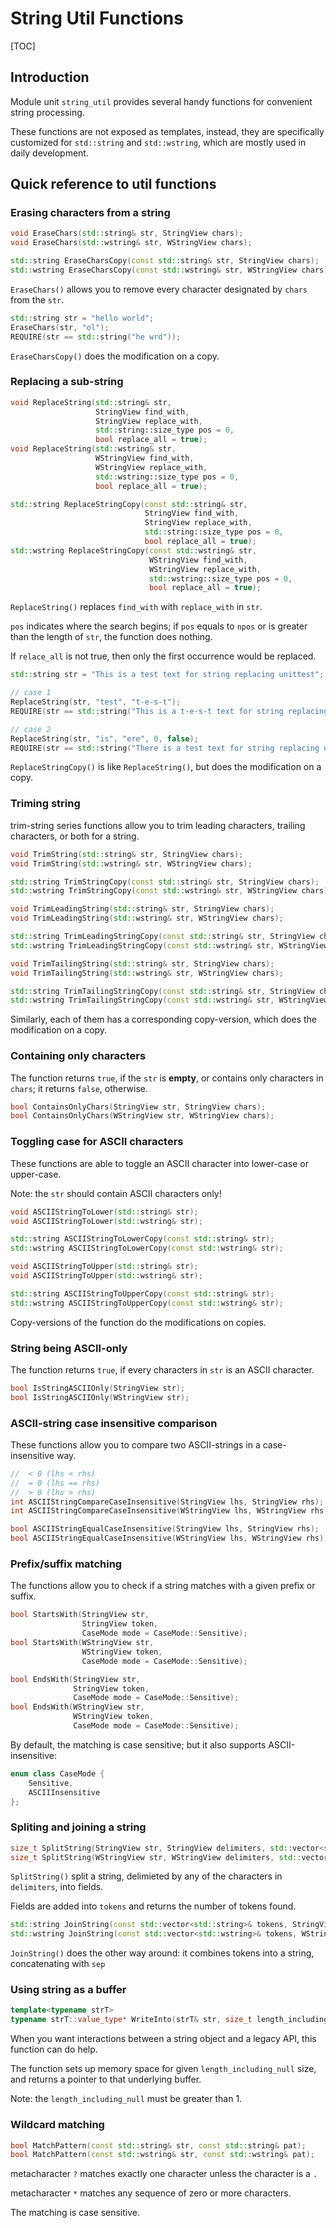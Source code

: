# String Util Functions

[TOC]

## Introduction

Module unit `string_util` provides several handy functions for convenient string processing.

These functions are not exposed as templates, instead, they are specifically customized for `std::string` and `std::wstring`, which are mostly used in daily development.

## Quick reference to util functions

### Erasing characters from a string

```c++
void EraseChars(std::string& str, StringView chars);
void EraseChars(std::wstring& str, WStringView chars);

std::string EraseCharsCopy(const std::string& str, StringView chars);
std::wstring EraseCharsCopy(const std::wstring& str, WStringView chars);
```

`EraseChars()` allows you to remove every character designated by `chars` from the `str`.

```c++
std::string str = "hello world";
EraseChars(str, "ol");
REQUIRE(str == std::string("he wrd"));
```

`EraseCharsCopy()` does the modification on a copy.

### Replacing a sub-string

```c++
void ReplaceString(std::string& str,
                   StringView find_with,
                   StringView replace_with,
                   std::string::size_type pos = 0,
                   bool replace_all = true);
void ReplaceString(std::wstring& str,
                   WStringView find_with,
                   WStringView replace_with,
                   std::wstring::size_type pos = 0,
                   bool replace_all = true);

std::string ReplaceStringCopy(const std::string& str,
                              StringView find_with,
                              StringView replace_with,
                              std::string::size_type pos = 0,
                              bool replace_all = true);
std::wstring ReplaceStringCopy(const std::wstring& str,
                               WStringView find_with,
                               WStringView replace_with,
                               std::wstring::size_type pos = 0,
                               bool replace_all = true);
```

`ReplaceString()` replaces `find_with` with `replace_with` in `str`.

`pos` indicates where the search begins; if `pos` equals to `npos` or is greater than the length of `str`, the function does nothing.

If `relace_all` is not true, then only the first occurrence would be replaced.

```c++
std::string str = "This is a test text for string replacing unittest";

// case 1
ReplaceString(str, "test", "t-e-s-t");
REQUIRE(str == std::string("This is a t-e-s-t text for string replacing unitt-e-s-t"));

// case 2
ReplaceString(str, "is", "ere", 0, false);
REQUIRE(str == std::string("There is a test text for string replacing unittest"));
```

`ReplaceStringCopy()` is like `ReplaceString()`, but does the modification on a copy.

### Triming string

trim-string series functions allow you to trim leading characters, trailing characters, or both for a string.

```c++
void TrimString(std::string& str, StringView chars);
void TrimString(std::wstring& str, WStringView chars);

std::string TrimStringCopy(const std::string& str, StringView chars);
std::wstring TrimStringCopy(const std::wstring& str, WStringView chars);

void TrimLeadingString(std::string& str, StringView chars);
void TrimLeadingString(std::wstring& str, WStringView chars);

std::string TrimLeadingStringCopy(const std::string& str, StringView chars);
std::wstring TrimLeadingStringCopy(const std::wstring& str, WStringView chars);

void TrimTailingString(std::string& str, StringView chars);
void TrimTailingString(std::wstring& str, WStringView chars);

std::string TrimTailingStringCopy(const std::string& str, StringView chars);
std::wstring TrimTailingStringCopy(const std::wstring& str, WStringView chars);
```

Similarly, each of them has a corresponding copy-version, which does the modification on a copy.

### Containing only characters

The function returns `true`, if the `str` is **empty**, or contains only characters in `chars`; it returns `false`, otherwise.

```c++
bool ContainsOnlyChars(StringView str, StringView chars);
bool ContainsOnlyChars(WStringView str, WStringView chars);
```

### Toggling case for ASCII characters

These functions are able to toggle an ASCII character into lower-case or upper-case.

Note: the `str` should contain ASCII characters only!

```c++
void ASCIIStringToLower(std::string& str);
void ASCIIStringToLower(std::wstring& str);

std::string ASCIIStringToLowerCopy(const std::string& str);
std::wstring ASCIIStringToLowerCopy(const std::wstring& str);

void ASCIIStringToUpper(std::string& str);
void ASCIIStringToUpper(std::wstring& str);

std::string ASCIIStringToUpperCopy(const std::string& str);
std::wstring ASCIIStringToUpperCopy(const std::wstring& str);
```

Copy-versions of the function do the modifications on copies.

### String being ASCII-only

The function returns `true`, if every characters in `str` is an ASCII character.

```c++
bool IsStringASCIIOnly(StringView str);
bool IsStringASCIIOnly(WStringView str);
```

### ASCII-string case insensitive comparison

These functions allow you to compare two ASCII-strings in a case-insensitive way.

```c++
//  < 0 (lhs < rhs)
//  = 0 (lhs == rhs)
//  > 0 (lhs > rhs)
int ASCIIStringCompareCaseInsensitive(StringView lhs, StringView rhs);
int ASCIIStringCompareCaseInsensitive(WStringView lhs, WStringView rhs);

bool ASCIIStringEqualCaseInsensitive(StringView lhs, StringView rhs);
bool ASCIIStringEqualCaseInsensitive(WStringView lhs, WStringView rhs);
```

### Prefix/suffix matching

The functions allow you to check if a string matches with a given prefix or suffix.

```c++
bool StartsWith(StringView str,
                StringView token,
                CaseMode mode = CaseMode::Sensitive);
bool StartsWith(WStringView str,
                WStringView token,
                CaseMode mode = CaseMode::Sensitive);

bool EndsWith(StringView str,
              StringView token,
              CaseMode mode = CaseMode::Sensitive);
bool EndsWith(WStringView str,
              WStringView token,
              CaseMode mode = CaseMode::Sensitive);
```

By default, the matching is case sensitive; but it also supports ASCII-insensitive:

```c++
enum class CaseMode {
    Sensitive,
    ASCIIInsensitive
};
```

### Spliting and joining a string

```c++
size_t SplitString(StringView str, StringView delimiters, std::vector<std::string>& tokens);
size_t SplitString(WStringView str, WStringView delimiters, std::vector<std::wstring>& tokens);
```

`SplitString()` split a string, delimieted by any of the characters in `delimiters`, into fields.

Fields are added into `tokens` and returns the number of tokens found.

```c++
std::string JoinString(const std::vector<std::string>& tokens, StringView sep);
std::wstring JoinString(const std::vector<std::wstring>& tokens, WStringView sep);
```

`JoinString()` does the other way around: it combines tokens into a string, concatenating with `sep`

### Using string as a buffer

```c++
template<typename strT>
typename strT::value_type* WriteInto(strT& str, size_t length_including_null);
```

When you want interactions between a string object and a legacy API, this function can do help.

The function sets up memory space for given `length_including_null` size, and returns a pointer to that underlying buffer.

Note: the `length_including_null` must be greater than 1.

### Wildcard matching

```c++
bool MatchPattern(const std::string& str, const std::string& pat);
bool MatchPattern(const std::wstring& str, const std::wstring& pat);
```

metacharacter `?` matches exactly one character unless the character is a `.`

metacharacter `*` matches any sequence of zero or more characters.

The matching is case sensitive.